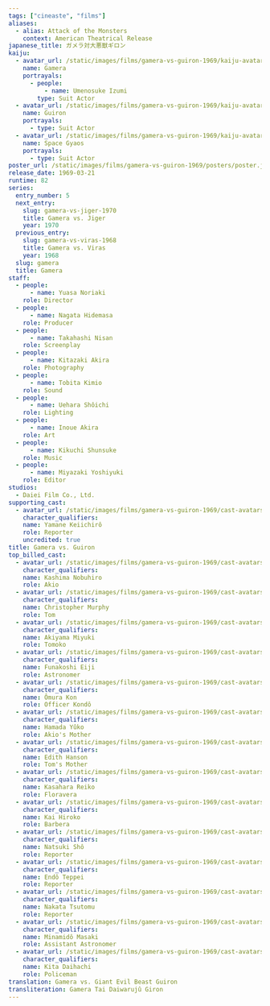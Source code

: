 ```yaml
---
tags: ["cineaste", "films"]
aliases:
  - alias: Attack of the Monsters
    context: American Theatrical Release
japanese_title: ガメラ対大悪獣ギロン
kaiju:
  - avatar_url: /static/images/films/gamera-vs-guiron-1969/kaiju-avatars/umenosuke-izumi-0.jpg
    name: Gamera
    portrayals:
      - people:
          - name: Umenosuke Izumi
        type: Suit Actor
  - avatar_url: /static/images/films/gamera-vs-guiron-1969/kaiju-avatars/00676.jpg
    name: Guiron
    portrayals:
      - type: Suit Actor
  - avatar_url: /static/images/films/gamera-vs-guiron-1969/kaiju-avatars/00672.jpg
    name: Space Gyaos
    portrayals:
      - type: Suit Actor
poster_url: /static/images/films/gamera-vs-guiron-1969/posters/poster.jpg
release_date: 1969-03-21
runtime: 82
series:
  entry_number: 5
  next_entry:
    slug: gamera-vs-jiger-1970
    title: Gamera vs. Jiger
    year: 1970
  previous_entry:
    slug: gamera-vs-viras-1968
    title: Gamera vs. Viras
    year: 1968
  slug: gamera
  title: Gamera
staff:
  - people:
      - name: Yuasa Noriaki
    role: Director
  - people:
      - name: Nagata Hidemasa
    role: Producer
  - people:
      - name: Takahashi Nisan
    role: Screenplay
  - people:
      - name: Kitazaki Akira
    role: Photography
  - people:
      - name: Tobita Kimio
    role: Sound
  - people:
      - name: Uehara Shôichi
    role: Lighting
  - people:
      - name: Inoue Akira
    role: Art
  - people:
      - name: Kikuchi Shunsuke
    role: Music
  - people:
      - name: Miyazaki Yoshiyuki
    role: Editor
studios:
  - Daiei Film Co., Ltd.
supporting_cast:
  - avatar_url: /static/images/films/gamera-vs-guiron-1969/cast-avatars/keiichiro-yamane-0.jpg
    character_qualifiers:
    name: Yamane Keiichirô
    role: Reporter
    uncredited: true
title: Gamera vs. Guiron
top_billed_cast:
  - avatar_url: /static/images/films/gamera-vs-guiron-1969/cast-avatars/nobuhiro-kashima-0.jpg
    character_qualifiers:
    name: Kashima Nobuhiro
    role: Akio
  - avatar_url: /static/images/films/gamera-vs-guiron-1969/cast-avatars/christopher-murphy-0.jpg
    character_qualifiers:
    name: Christopher Murphy
    role: Tom
  - avatar_url: /static/images/films/gamera-vs-guiron-1969/cast-avatars/miyuki-akiyama-0.jpg
    character_qualifiers:
    name: Akiyama Miyuki
    role: Tomoko
  - avatar_url: /static/images/films/gamera-vs-guiron-1969/cast-avatars/eiji-funakoshi-0.jpg
    character_qualifiers:
    name: Funakoshi Eiji
    role: Astronomer
  - avatar_url: /static/images/films/gamera-vs-guiron-1969/cast-avatars/kon-omura-0.jpg
    character_qualifiers:
    name: Ômura Kon
    role: Officer Kondô
  - avatar_url: /static/images/films/gamera-vs-guiron-1969/cast-avatars/yuko-hamada-0.jpg
    character_qualifiers:
    name: Hamada Yûko
    role: Akio's Mother
  - avatar_url: /static/images/films/gamera-vs-guiron-1969/cast-avatars/edith-hanson-0.jpg
    character_qualifiers:
    name: Edith Hanson
    role: Tom's Mother
  - avatar_url: /static/images/films/gamera-vs-guiron-1969/cast-avatars/reiko-kasahara-0.jpg
    character_qualifiers:
    name: Kasahara Reiko
    role: Floravera
  - avatar_url: /static/images/films/gamera-vs-guiron-1969/cast-avatars/hiroko-kai-0.jpg
    character_qualifiers:
    name: Kai Hiroko
    role: Barbera
  - avatar_url: /static/images/films/gamera-vs-guiron-1969/cast-avatars/sho-natsuki-0.jpg
    character_qualifiers:
    name: Natsuki Shô
    role: Reporter
  - avatar_url: /static/images/films/gamera-vs-guiron-1969/cast-avatars/teppei-endo-0.jpg
    character_qualifiers:
    name: Endô Teppei
    role: Reporter
  - avatar_url: /static/images/films/gamera-vs-guiron-1969/cast-avatars/tsutomu-nakata-0.jpg
    character_qualifiers:
    name: Nakata Tsutomu
    role: Reporter
  - avatar_url: /static/images/films/gamera-vs-guiron-1969/cast-avatars/masaki-minamido-0.jpg
    character_qualifiers:
    name: Minamidô Masaki
    role: Assistant Astronomer
  - avatar_url: /static/images/films/gamera-vs-guiron-1969/cast-avatars/daihachi-kita-0.jpg
    character_qualifiers:
    name: Kita Daihachi
    role: Policeman
translation: Gamera vs. Giant Evil Beast Guiron
transliteration: Gamera Tai Daiwarujû Giron
---
```

